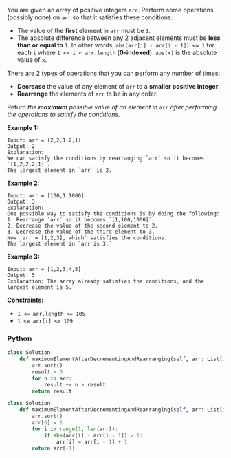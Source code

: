 You are given an array of positive integers  `arr`. Perform some operations (possibly none) on  `arr`  so that it satisfies these conditions:

-   The value of the  **first**  element in  `arr`  must be  `1`.
-   The absolute difference between any 2 adjacent elements must be  **less than or equal to** `1`. In other words,  `abs(arr[i] - arr[i - 1]) <= 1`  for each  `i`  where  `1 <= i < arr.length`  (**0-indexed**).  `abs(x)`  is the absolute value of  `x`.

There are 2 types of operations that you can perform any number of times:

-   **Decrease**  the value of any element of  `arr`  to a  **smaller positive integer**.
-   **Rearrange**  the elements of  `arr`  to be in any order.

Return  _the  **maximum**  possible value of an element in_ `arr` _after performing the operations to satisfy the conditions_.

**Example 1:**
```
Input: arr = [2,2,1,2,1]
Output: 2
Explanation: 
We can satisfy the conditions by rearranging `arr` so it becomes `[1,2,2,2,1]`.
The largest element in `arr` is 2.
```

**Example 2:**
```
Input: arr = [100,1,1000]
Output: 3
Explanation: 
One possible way to satisfy the conditions is by doing the following:
1. Rearrange `arr` so it becomes `[1,100,1000]`.
2. Decrease the value of the second element to 2.
3. Decrease the value of the third element to 3.
Now `arr = [1,2,3], which` satisfies the conditions.
The largest element in `arr is 3.`
```

**Example 3:**
```
Input: arr = [1,2,3,4,5]
Output: 5
Explanation: The array already satisfies the conditions, and the largest element is 5.
```

**Constraints:**

-   `1 <= arr.length <= 105`
-   `1 <= arr[i] <= 109`


### Python
```python
class Solution:
    def maximumElementAfterDecrementingAndRearranging(self, arr: List[int]) -> int:
        arr.sort()
        result = 0
        for n in arr:
            result += n > result
        return result
```

```python
class Solution:
    def maximumElementAfterDecrementingAndRearranging(self, arr: List[int]) -> int:
        arr.sort()
        arr[0] = 1
        for i in range(1, len(arr)):
            if abs(arr[i] - arr[i - 1]) > 1:
                arr[i] = arr[i - 1] + 1
        return arr[-1]
```